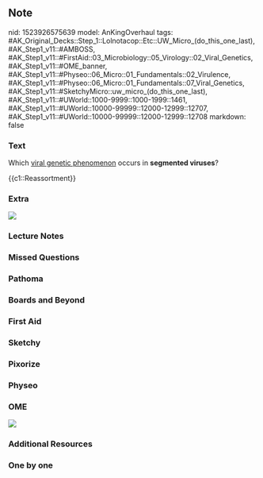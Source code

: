## Note
nid: 1523926575639
model: AnKingOverhaul
tags: #AK_Original_Decks::Step_1::Lolnotacop::Etc::UW_Micro_(do_this_one_last), #AK_Step1_v11::#AMBOSS, #AK_Step1_v11::#FirstAid::03_Microbiology::05_Virology::02_Viral_Genetics, #AK_Step1_v11::#OME_banner, #AK_Step1_v11::#Physeo::06_Micro::01_Fundamentals::02_Virulence, #AK_Step1_v11::#Physeo::06_Micro::01_Fundamentals::07_Viral_Genetics, #AK_Step1_v11::#SketchyMicro::uw_micro_(do_this_one_last), #AK_Step1_v11::#UWorld::1000-9999::1000-1999::1461, #AK_Step1_v11::#UWorld::10000-99999::12000-12999::12707, #AK_Step1_v11::#UWorld::10000-99999::12000-12999::12708
markdown: false

### Text
Which <u>viral genetic phenomenon</u> occurs in <b>segmented
viruses</b>?
<div>
  {{c1::Reassortment}}
</div>

### Extra
<img src="Xnip2018-04-106_20-56-05.jpg">

### Lecture Notes


### Missed Questions


### Pathoma


### Boards and Beyond


### First Aid


### Sketchy


### Pixorize


### Physeo


### OME
<div class="ome-widget">
  <a href="https://onlinemeded.org?ref=anki"><img src=
  "_OME_AnkiFlashcards_General_7.png"></a>
</div>

### Additional Resources


### One by one

